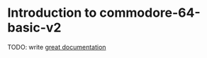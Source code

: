 # Introduction to commodore-64-basic-v2

TODO: write [great documentation](http://jacobian.org/writing/what-to-write/)
